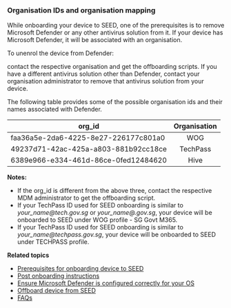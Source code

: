 ### Organisation IDs and organisation mapping

While onboarding your device to SEED, one of the prerequisites is to remove Microsoft Defender or any other antivirus solution from it. If your device has Microsoft Defender, it will be associated with an organisation.

To unenrol the device from Defender:

contact the respective organisation and get the offboarding scripts. If you have a different antivirus solution other than Defender, contact your organisation administrator to remove that antivirus solution from your device.

The following table provides some of the possible organisation ids and their names associated with Defender.


| org_id  | Organisation |
| ------------- |:-------------:|
| faa36a5e-2da6-4225-8e27-226177c801a0      | WOG     |
| 49237d71-42ac-425a-a803-881b92cc18ce  | TechPass    |
| 6389e966-e334-461d-86ce-0fed12484620      | Hive     |


<div class="warn">
<p><b>Notes:</b></p>
<ul>
<li>If the org_id is different from the above three, contact the respective MDM administrator to get the offboarding script.</li>
<li>If your TechPass ID used for SEED onboarding is similar to <em>your_name<span>@</span>tech.gov.sg</em> or <em>your_name<span>@</span><agency>.gov.sg</em>, your device will be onboarded to SEED under WOG profile - SG Govt M365.</li>
<li>If your TechPass ID used for SEED onboarding is similar to <em>your_name<span>@</span>techpass.gov.sg</em>, your device will be onboarded to SEED under TECHPASS profile.</li>
</ul>
</div>



**Related topics**
- [Prerequisites for onboarding device to SEED](prerequisites-for-onboarding)
- [Post onboarding instructions](post-onboarding-instructions/post-onboarding-steps-and-verification)
- [Ensure Microsoft Defender is configured correctly for your OS](verify-microsoft-defender-is-configured-correctly-for-your-os)
- [Offboard device from SEED](offboard-device/offboard-device-from-seed)
- [FAQs](faqs/seed-faqs)
